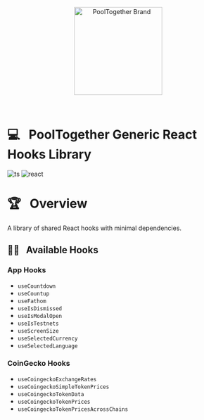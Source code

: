 <p align="center">
  <a href="https://github.com/pooltogether/pooltogether--brand-assets">
    <img src="https://github.com/pooltogether/pooltogether--brand-assets/blob/977e03604c49c63314450b5d432fe57d34747c66/logo/pooltogether-logo--purple-gradient.png?raw=true" alt="PoolTogether Brand" style="max-width:100%;" width="200">
  </a>
</p>

<br />

# 💻 &nbsp; PoolTogether Generic React Hooks Library

![ts](https://img.shields.io/badge/typescript-%23007ACC.svg?style=flat&logo=typescript&logoColor=white)
![react](https://img.shields.io/badge/react-%2320232a.svg?style=flat&logo=react&logoColor=%2361DAFB)

# 🏆 &nbsp; Overview

A library of shared React hooks with minimal dependencies.

## 🐱‍👤 &nbsp; Available Hooks

### App Hooks

- `useCountdown`
- `useCountup`
- `useFathom`
- `useIsDismissed`
- `useIsModalOpen`
- `useIsTestnets`
- `useScreenSize`
- `useSelectedCurrency`
- `useSelectedLanguage`

### CoinGecko Hooks

- `useCoingeckoExchangeRates`
- `useCoingeckoSimpleTokenPrices`
- `useCoingeckoTokenData`
- `useCoingeckoTokenPrices`
- `useCoingeckoTokenPricesAcrossChains`
